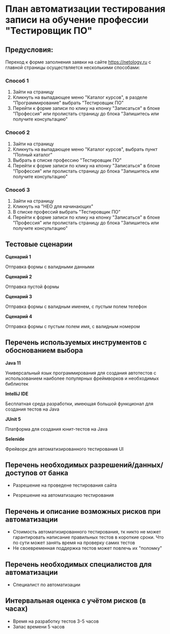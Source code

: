 # План автоматизации тестирования записи на обучение профессии "Тестировщик ПО"

## Предусловия:
Переход к форме заполнения заявки на сайте https://netology.ru с главной страницы осуществляется несколькими способами:

### Способ 1

1. Зайти на страницу 
2. Кликнуть на выпадающее меню "Каталог курсов", в разделе "Программирование" выбрать "Тестировщик ПО" 
3. Перейти к форме записи по клику на кпонку "Записаться" в блоке "Профессия" или пролистать страницу до блока "Запишитесь или получите консультацию"

### Способ 2

1. Зайти на страницу 
2. Кликнуть на выпадающее меню "Каталог курсов", выбрать пункт "Полный каталог"
3. Выбрать в списке профессию "Тестировщик ПО"
3. Перейти к форме записи по клику на кпонку "Записаться" в блоке "Профессия" или пролистать страницу до блока "Запишитесь или получите консультацию"

### Способ 3

1. Зайти на страницу 
2. Кликнуть на "НЕО для начинающих"
3. В списке профессий выбрать "Тестировщик ПО" 
4. Перейти к форме записи по клику на кпонку "Записаться" в блоке "Профессия" или пролистать страницу до блока "Запишитесь или получите консультацию"

## Тестовые сценарии

**Сценарий 1**

Отправка формы с валидными данными

**Сценарий 2**

Отправка пустой формы

**Сценарий 3**

Отправка формы с валидным именем, с пустым полем телефон

**Сценарий 4**

Отправка формы с пустым полем имя, с валидным номером

## Перечень используемых инструментов с обоснованием выбора

**Java 11**

Универсальный язык программирования для создания автотестов с использованием наиболее популярных фреймворков и необходимых библиотек

**IntelliJ IDE**

Бесплатная среда разработки, имеющая большой функционал для создания тестов на Java

**JUnit 5**

Платформа для создания юнит-тестов на Java

**Selenide**

Фрейворк для автоматизированного тестирования UI

## Перечень необходимых разрешений/данных/доступов от банка 

* Разрешение на проведене тестирования сайта

* Резрешение на автоматизацию тестирования

## Перечень и описание возможных рисков при автоматизации

* Стоимость автоматизированного тестирования, тк никто не может гарантировать написание правильных тестов в короткие сроки. Что по сути может занять время на проверку самих тестов
* Не своевременная поддержка тестов может повлечь их "поломку"

## Перечень необходимых специалистов для автоматизации

* Специалист по автоматизации 

## Интервальная оценка с учётом рисков (в часах)

* Время на разработку тестов 3-5 часов
* Запас времени 5 часов

